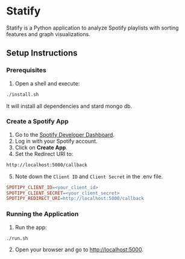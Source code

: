 # Statify

Statify is a Python application to analyze Spotify playlists with sorting features and graph visualizations.

## Setup Instructions

### Prerequisites

1. Open a shell and execute:
```bash
./install.sh
```
It will install all dependencies and stard mongo db.

### Create a Spotify App

1. Go to the [Spotify Developer Dashboard](https://developer.spotify.com).
2. Log in with your Spotify account.
3. Click on **Create App**.
4. Set the Redirect URI to:

```bash
http://localhost:5000/callback
```

5. Note down the `Client ID` and `Client Secret` in the .env file.

```makefile
SPOTIPY_CLIENT_ID=<your_client_id>
SPOTIPY_CLIENT_SECRET=<your_client_secret>
SPOTIPY_REDIRECT_URI=http://localhost:5000/callback
```

### Running the Application

1. Run the app:
```bash
./run.sh
```

2. Open your browser and go to [http://localhost:5000](http://localhost:5000).
